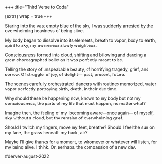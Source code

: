 +++
title="Third Verse to Coda"

[extra]
wrap = true
+++

Staring into the vast empty
blue of the sky, I was suddenly
arrested by the overwhelming
heaviness of being alive.

My body began to dissolve into
its elements, breath to vapor,
body to earth, spirit to sky, my
awareness slowly weightless.

Consciousness formed into cloud,
shifting and billowing and dancing
a great choreographed ballet as
it was perfectly meant to be.

Telling the story of unspeakable beauty,
of horrifying tragedy, grief, and sorrow.
Of struggle, of joy, of delight—
past, present, future.

The scenes carefully orchestrated,
dancers with routines memorized,
water vapor perfectly portraying birth,
death, in their due time.

Why should these be happening now,
known to my body but not my
consciousness, the parts of my life
that must happen, no matter what?

Imagine then, the feeling of my 
becoming aware—once again—
of myself, sky without a cloud,
but the remains of overwhelming grief.

Should I twitch my fingers,
move my feet, breathe?
Should I feel the sun on my face,
the grass beneath my back, air?

Maybe I’ll give thanks for a moment,
to whomever or whatever will listen,
for my being alive, I think.
Or, perhaps, the compassion of a new day.

#denver-august-2022 